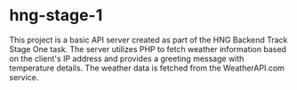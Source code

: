 # hng-stage-1
This project is a basic API server created as part of the HNG Backend Track Stage One task. The server utilizes PHP to fetch weather information based on the client's IP address and provides a greeting message with temperature details. The weather data is fetched from the WeatherAPI.com service.

